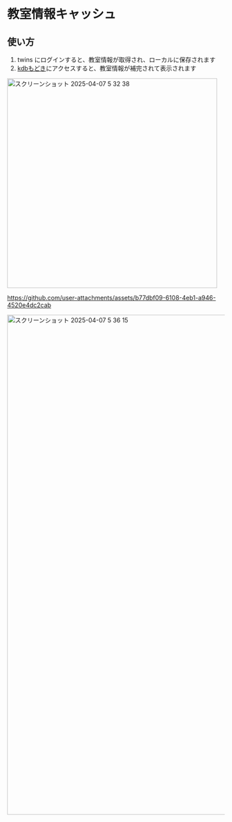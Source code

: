 # 教室情報キャッシュ

## 使い方

1. twins にログインすると、教室情報が取得され、ローカルに保存されます
2. [kdbもどき](https://make-it-tsukuba.github.io/alternative-tsukuba-kdb/)にアクセスすると、教室情報が補完されて表示されます

<img width="486" alt="スクリーンショット 2025-04-07 5 32 38" src="https://github.com/user-attachments/assets/7e5c5f64-50e3-48ce-9f22-fd1a18aab485" />


https://github.com/user-attachments/assets/b77dbf09-6108-4eb1-a946-4520e4dc2cab


<img width="1159" alt="スクリーンショット 2025-04-07 5 36 15" src="https://github.com/user-attachments/assets/60ea11e3-db30-4ce7-a541-5338d01e7fdf" />
